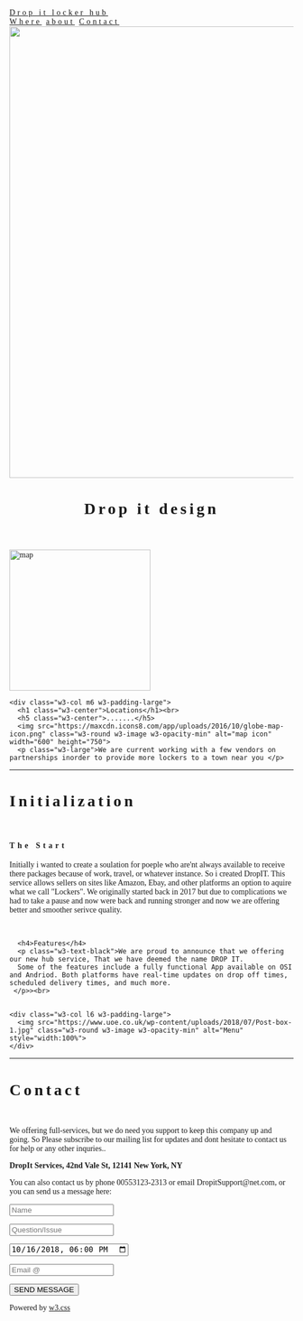 <!DOCTYPE html>
<html>
<title>W3.CSS Template</title>
<meta charset="UTF-8">
<meta name="viewport" content="width=device-width, initial-scale=1">
<link rel="stylesheet" href="https://www.w3schools.com/w3css/4/w3.css">
<style>
body {font-family: "Times New Roman", Georgia, Serif;}
h1,h2,h3,h4,h5,h6 {
    font-family: "Playfair Display";
    letter-spacing: 5px;
}
</style>
<body>

<!-- Navbar (sit on top) -->
<div class="w3-top">
  <div class="w3-bar w3-white w3-padding w3-card" style="letter-spacing:4px;">
    <a href="#home" class="w3-bar-item w3-button">Drop it locker hub</a>
    <!-- Right-sided navbar links. Hide them on small screens -->
    <div class="w3-right w3-hide-small">
      <a href="#about" class="w3-bar-item w3-button">Where</a>
      <a href="#menu" class="w3-bar-item w3-button">about</a>
      <a href="#contact" class="w3-bar-item w3-button">Contact</a>
    </div>
  </div>
</div>

<!-- Header -->
<header class="w3-display-container w3-content w3-wide" style="max-width:1600px;min-width:500px" id="home">
  <img class="w3-image" src="https://sõnumid.ee/wp-content/uploads/2018/10/SOL9907-copy.jpg" alt="Hamburger Catering" width="1600" height="800">
  <div class="w3-display-bottomleft w3-padding-large w3-opacity">
    <h1 class="w3-xxlarge">Drop it design</h1>
  </div>
</header>

<!-- Page content -->
<div class="w3-content" style="max-width:1100px">

  <!-- About Section -->
  <div class="w3-row w3-padding-64" id="about">
    <div class="w3-col m6 w3-padding-large w3-hide-small">
     <img src="https://maxcdn.icons8.com/app/uploads/2016/10/globe-map-icon.png" class="w3-round w3-image w3-opacity-min" alt="map" width="250" height="250">
    </div>

    <div class="w3-col m6 w3-padding-large">
      <h1 class="w3-center">Locations</h1><br>
      <h5 class="w3-center">.......</h5>
      <img src="https://maxcdn.icons8.com/app/uploads/2016/10/globe-map-icon.png" class="w3-round w3-image w3-opacity-min" alt="map icon" width="600" height="750">
      <p class="w3-large">We are current working with a few vendors on partnerships inorder to provide more lockers to a town near you </p>

  </div>
  
  <hr>
  
  <!-- Menu Section -->
  <div class="w3-row w3-padding-64" id="menu">
    <div class="w3-col l6 w3-padding-large">
      <h1 class="w3-center">Initialization</h1><br>
      <h4> The Start</h4>
      <p class= "w3-text-black"> Initially i wanted to create a soulation for poeple who are'nt always available to receive there packages because of work, travel, or whatever instance. So i created DropIT. This service allows sellers on sites like Amazon, Ebay, and other platforms an option to aquire what we call "Lockers". We originally started back in 2017 but due to complications we had to take a pause and now were back and running stronger and now we are offering better and smoother serivce quality.</p><br>
    
      <h4>Features</h4>
      <p class="w3-text-black">We are proud to announce that we offering our new hub service, That we have deemed the name DROP IT.
      Some of the features include a fully functional App available on OSI and Andriod. Both platforms have real-time updates on drop off times, scheduled delivery times, and much more.
     </p>><br>
     
 
    <div class="w3-col l6 w3-padding-large">
      <img src="https://www.uoe.co.uk/wp-content/uploads/2018/07/Post-box-1.jpg" class="w3-round w3-image w3-opacity-min" alt="Menu" style="width:100%">
    </div>
  </div>

  <hr>

  <!-- Contact Section -->
  <div class="w3-container w3-padding-64" id="contact">
    <h1>Contact</h1><br>
    <p>We offering full-services, but we do need you support to keep this company up and going. So Please subscribe to our mailing list for updates and dont hesitate to contact us for help or any other inquries..</p>
    <p class="w3-text-blue-grey w3-large"><b>DropIt Services, 42nd Vale St, 12141 New York, NY</b></p>
    <p>You can also contact us by phone 00553123-2313 or email DropitSupport@net.com, or you can send us a message here:</p>
    <form action="/action_page.php" target="_blank">
      <p><input class="w3-input w3-padding-16" type="text" placeholder="Name" required name="Name"></p>
      <p><input class="w3-input w3-padding-16" type="number" placeholder="Question/Issue" required name="People"></p>
      <p><input class="w3-input w3-padding-16" type="datetime-local" placeholder="Date and time" required name="date" value="2018-10-16T18:00"></p>
      <p><input class="w3-input w3-padding-16" type="text" placeholder="Email @" required name="Message"></p>
      <p><button class="w3-button w3-light-grey w3-section" type="submit">SEND MESSAGE</button></p>
    </form>
  </div>
  
<!-- End page content -->
</div>

<!-- Footer -->
<footer class="w3-center w3-light-grey w3-padding-32">
  <p>Powered by <a href="https://www.w3schools.com/w3css/default.asp" title="W3.CSS" target="_blank" class="w3-hover-text-green">w3.css</a></p>
</footer>

</body>
</html>
